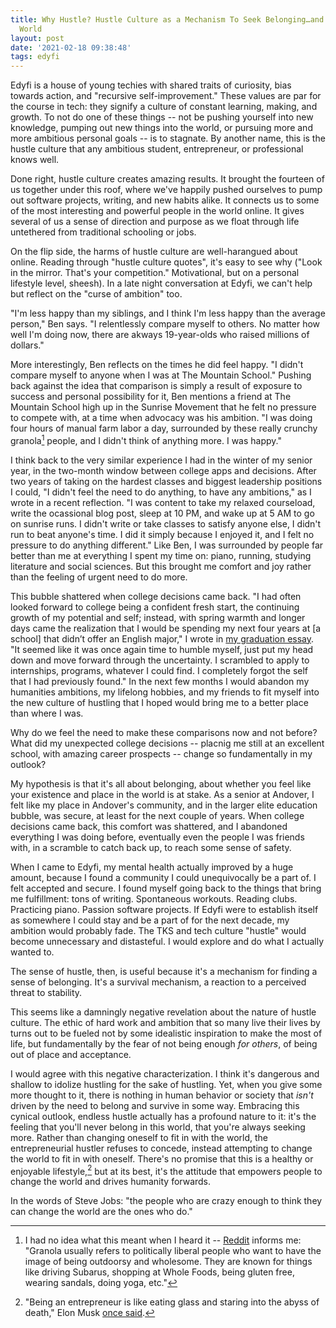 ```yaml
---
title: Why Hustle? Hustle Culture as a Mechanism To Seek Belonging…and Change the
  World
layout: post
date: '2021-02-18 09:38:48'
tags: edyfi
---
```


Edyfi is a house of young techies with shared traits of curiosity, bias towards action, and "recursive self-improvement." These values are par for the course in tech: they signify a culture of constant learning, making, and growth. To not do one of these things -- not be pushing yourself into new knowledge, pumping out new things into the world, or pursuing more and more ambitious personal goals -- is to stagnate. By another name, this is the hustle culture that any ambitious student, entrepreneur, or professional knows well.

Done right, hustle culture creates amazing results. It brought the fourteen of us together under this roof, where we've happily pushed ourselves to pump out software projects, writing, and new habits alike. It connects us to some of the most interesting and powerful people in the world online. It gives several of us a sense of direction and purpose as we float through life untethered from traditional schooling or jobs.

On the flip side, the harms of hustle culture are well-harangued about online. Reading through "hustle culture quotes", it's easy to see why ("Look in the mirror. That's your competition." Motivational, but on a personal lifestyle level, sheesh). In a late night conversation at Edyfi, we can't help but reflect on the "curse of ambition" too.

"I'm less happy than my siblings, and I think I'm less happy than the average person," Ben says. "I relentlessly compare myself to others. No matter how well I'm doing now, there are akways 19-year-olds who raised millions of dollars."

More interestingly, Ben reflects on the times he did feel happy. "I didn't compare myself to anyone when I was at The Mountain School." Pushing back against the idea that comparison is simply a result of exposure to success and personal possibility for it, Ben mentions a friend at The Mountain School high up in the Sunrise Movement that he felt no pressure to compete with, at a time when advocacy was his ambition. "I was doing four hours of manual farm labor a day, surrounded by these really crunchy granola[^granola] people, and I didn't think of anything more. I was happy."

I think back to the very similar experience I had in the winter of my senior year, in the two-month window between college apps and decisions. After two years of taking on the hardest classes and biggest leadership positions I could, "I didn't feel the need to do anything, to have any ambitions," as I wrote in a recent reflection. "I was content to take my relaxed courseload, write the ocassional blog post, sleep at 10 PM, and wake up at 5 AM to go on sunrise runs. I didn't write or take classes to satisfy anyone else, I didn't run to beat anyone's time. I did it simply because I enjoyed it, and I felt no pressure to do anything different." Like Ben, I was surrounded by people far better than me at everything I spent my time on: piano, running, studying literature and social sciences. But this brought me comfort and joy rather than the feeling of urgent need to do more.

This bubble shattered when college decisions came back. "I had often looked forward to college being a confident fresh start, the continuing growth of my potential and self; instead, with spring warmth and longer days came the realization that I would be spending my next four years at [a school] that didn’t offer an English major," I wrote in [my graduation essay](https://www.samsonzhang.com/2020/06/07/a-love-letter-to-the-non-library-andover-commencement-commentary.html). "It seemed like it was once again time to humble myself, just put my head down and move forward through the uncertainty. I scrambled to apply to internships, programs, whatever I could find. I completely forgot the self that I had previously found." In the next few months I would abandon my humanities ambitions, my lifelong hobbies, and my friends to fit myself into the new culture of hustling that I hoped would bring me to a better place than where I was.

Why do we feel the need to make these comparisons now and not before? What did my unexpected college decisions -- placnig me still at an excellent school, with amazing career prospects -- change so fundamentally in my outlook?

My hypothesis is that it's all about belonging, about whether you feel like your existence and place in the world is at stake. As a senior at Andover, I felt like my place in Andover's community, and in the larger elite education bubble, was secure, at least for the next couple of years. When college decisions came back, this comfort was shattered, and I abandoned everything I was doing before, eventually even the people I was friends with, in a scramble to catch back up, to reach some sense of safety.

When I came to Edyfi, my mental health actually improved by a huge amount, because I found a community I could unequivocally be a part of. I felt accepted and secure. I found myself going back to the things that bring me fulfillment: tons of writing. Spontaneous workouts. Reading clubs. Practicing piano. Passion software projects. If Edyfi were to establish itself as somewhere I could stay and be a part of for the next decade, my ambition would probably fade. The TKS and tech culture "hustle" would become unnecessary and distasteful. I would explore and do what I actually wanted to.

The sense of hustle, then, is useful because it's a mechanism for finding a sense of belonging. It's a survival mechanism, a reaction to a perceived threat to stability.

This seems like a damningly negative revelation about the nature of hustle culture. The ethic of hard work and ambition that so many live their lives by turns out to be fueled not by some idealistic inspiration to make the most of life, but fundamentally by the fear of not being enough *for others*, of being out of place and acceptance.

I would agree with this negative characterization. I think it's dangerous and shallow to idolize hustling for the sake of hustling. Yet, when you give some more thought to it, there is nothing in human behavior or society that *isn't* driven by the need to belong and survive in some way. Embracing this cynical outlook, endless hustle actually has a profound nature to it: it's the feeling that you'll never belong in this world, that you're always seeking more. Rather than changing oneself to fit in with the world, the entrepreneurial hustler refuses to concede, instead attempting to change the world to fit in with oneself. There's no promise that this is a healthy or enjoyable lifestyle,[^musk] but at its best, it's the attitude that empowers people to change the world and drives humanity forwards.

In the words of Steve Jobs: "the people who are crazy enough to think they can change the world are the ones who do."

[^granola]: I had no idea what this meant when I heard it -- [Reddit](https://www.reddit.com/r/AskAnAmerican/comments/9kcfif/americans_what_is_some_granola_slang/) informs me: "Granola usually refers to politically liberal people who want to have the image of being outdoorsy and wholesome. They are known for things like driving Subarus, shopping at Whole Foods, being gluten free, wearing sandals, doing yoga, etc."

[^musk]: "Being an entrepreneur is like eating glass and staring into the abyss of death," Elon Musk [once said](https://techcrunch.com/2010/08/05/elon-musk-on-the-best-way-to-eat-glass-video/).